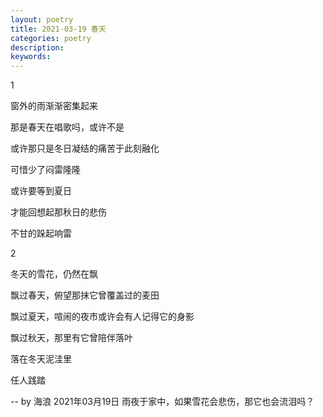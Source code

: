 ```yaml
---
layout: poetry
title: 2021-03-19 春天
categories: poetry
description: 
keywords: 
---
```


1

窗外的雨渐渐密集起来

那是春天在唱歌吗，或许不是

或许那只是冬日凝结的痛苦于此刻融化

可惜少了闷雷隆隆

或许要等到夏日

才能回想起那秋日的悲伤

不甘的跺起响雷


2

冬天的雪花，仍然在飘

飘过春天，俯望那抹它曾覆盖过的麦田

飘过夏天，喧闹的夜市或许会有人记得它的身影

飘过秋天，那里有它曾陪伴落叶

落在冬天泥洼里

任人践踏



-- by 海浪 2021年03月19日 雨夜于家中，如果雪花会悲伤，那它也会流泪吗？